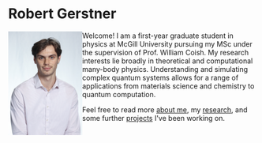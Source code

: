 # Robert Gerstner


<img src="./home_media/headshot1.jpg" alt="Headshot1" style="height:210px; width:150px; float:left;"> 
Welcome! I am a first-year graduate student in physics at McGill University pursuing my MSc under the supervision of Prof. William Coish. My research interests lie broadly in theoretical and computational many-body physics. Understanding and simulating complex quantum systems allows for a range of applications from materials science and chemistry to quantum computation.

Feel free to read more [about me](./about/index.md), my [research](./research/index.md), and some further [projects](./projects/index.md) I've been working on.